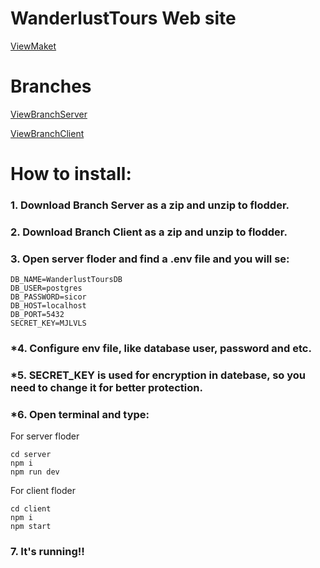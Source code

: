 # WanderlustTours Web site

[ViewMaket](https://www.figma.com/file/lS1aV3QqjHTJr6sQtvAgKK/Golobe---Travel-agency-website-(Community)?type=design&node-id=9%3A569&mode=design&t=ycsK3huT5qsTsX2M-1)

# Branches

[ViewBranchServer](https://github.com/4Sicor42/WanderlustToursWeb/tree/server)

[ViewBranchClient](https://github.com/4Sicor42/WanderlustToursWeb/tree/client)

# How to install:
### 1. Download Branch Server as a zip and unzip to flodder.
### 2. Download Branch Client as a zip and unzip to flodder.
### 3. Open server floder and find a .env file and you will se:
``` PORT = 5000
DB_NAME=WanderlustToursDB
DB_USER=postgres
DB_PASSWORD=sicor
DB_HOST=localhost
DB_PORT=5432
SECRET_KEY=MJLVLS
```
### *4. Configure env file, like database user, password and etc.
### *5. SECRET_KEY is used for encryption in datebase, so you need to change it for better protection.
### *6. Open terminal and type:
For server floder
```
cd server
npm i
npm run dev
```

For client floder
```
cd client
npm i
npm start
```
### 7. It's running!!